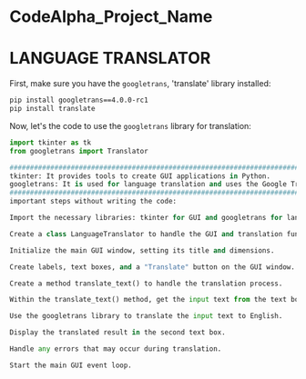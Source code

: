 # CodeAlpha_Project_Name
# LANGUAGE TRANSLATOR

First, make sure you have the `googletrans`, 'translate' library installed:

```bash
pip install googletrans==4.0.0-rc1
pip install translate

```

Now, let's  the code to use the `googletrans` library for translation:

```python
import tkinter as tk
from googletrans import Translator

#########################################################################
tkinter: It provides tools to create GUI applications in Python.
googletrans: It is used for language translation and uses the Google Translate API.
##########################################################################
important steps without writing the code:

Import the necessary libraries: tkinter for GUI and googletrans for language translation.

Create a class LanguageTranslator to handle the GUI and translation functionality.

Initialize the main GUI window, setting its title and dimensions.

Create labels, text boxes, and a "Translate" button on the GUI window.

Create a method translate_text() to handle the translation process.

Within the translate_text() method, get the input text from the text box.

Use the googletrans library to translate the input text to English.

Display the translated result in the second text box.

Handle any errors that may occur during translation.

Start the main GUI event loop.
